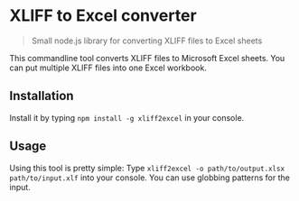 # XLIFF to Excel converter

> Small node.js library for converting XLIFF files to Excel sheets

This commandline tool converts XLIFF files to Microsoft Excel sheets. You can put multiple XLIFF files into one Excel workbook.

## Installation

Install it by typing `npm install -g xliff2excel` in your console.

## Usage

Using this tool is pretty simple: Type `xliff2excel -o path/to/output.xlsx path/to/input.xlf` into your console. You can use globbing patterns for the input.
